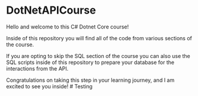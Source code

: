 # DotNetAPICourse

Hello and welcome to this C# Dotnet Core course!

Inside of this repository you will find all of the code from various sections of the course.

If you are opting to skip the SQL section of the course you can also use the SQL scripts inside of this repository to prepare your database for the interactions from the API.

Congratulations on taking this step in your learning journey, and I am excited to see you inside!
#   T e s t i n g  
 
